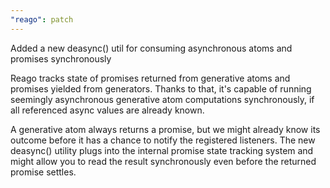 ```yaml
---
"reago": patch
---
```


Added a new deasync() util for consuming asynchronous atoms and promises synchronously

Reago tracks state of promises returned from generative atoms and promises yielded from
generators. Thanks to that, it's capable of running seemingly asynchronous generative atom
computations synchronously, if all referenced async values are already known.

A generative atom always returns a promise, but we might already know its outcome before it
has a chance to notify the registered listeners. The new deasync() utility plugs into the
internal promise state tracking system and might allow you to read the result synchronously even
before the returned promise settles.
